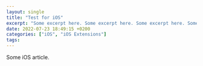 ```yaml
---
layout: single
title: "Test for iOS"
excerpt: "Some excerpt here. Some excerpt here. Some excerpt here. Some excerpt here. Some excerpt here."
date: 2022-07-23 18:49:15 +0200
categories: ["iOS", "iOS Extensions"]
tags:
---
```

Some iOS article.
